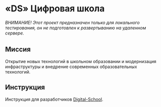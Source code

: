 # «DS» Цифровая школа

###### ВНИМАНИЕ! Этот проект предназначен только для локального тестирования, он не подготовлен к развертыванию на удаленном сервере.

## Миссия
Открытие новых технологий в школьном образовании и модернизация инфраструктуры и внедрение современных образовательных технологий.

## Инструкция

Инструкция для разработчиков [Digital-School](https://github.com/WayupKG/Digital-School/tree/master/doc).
